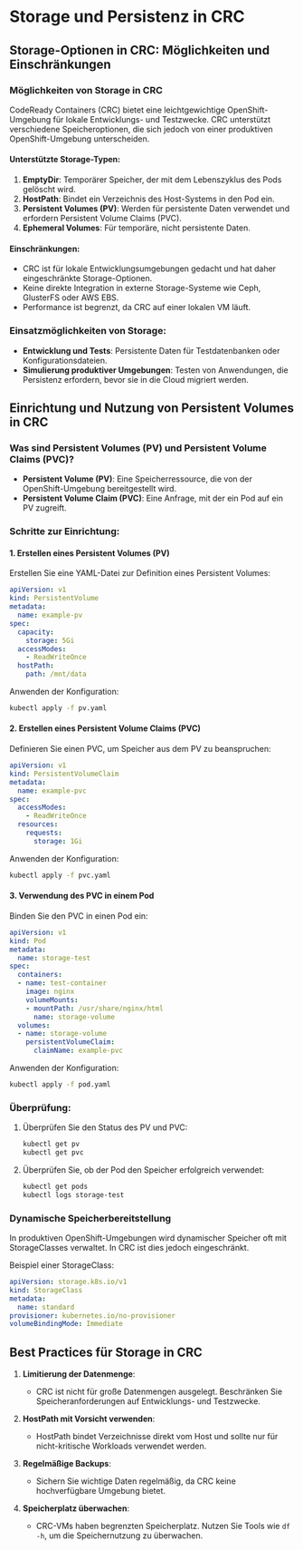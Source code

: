 
# Storage und Persistenz in CRC
## Storage-Optionen in CRC: Möglichkeiten und Einschränkungen

### Möglichkeiten von Storage in CRC
CodeReady Containers (CRC) bietet eine leichtgewichtige OpenShift-Umgebung für lokale Entwicklungs- und Testzwecke. CRC unterstützt verschiedene Speicheroptionen, die sich jedoch von einer produktiven OpenShift-Umgebung unterscheiden.

#### Unterstützte Storage-Typen:
1. **EmptyDir**: Temporärer Speicher, der mit dem Lebenszyklus des Pods gelöscht wird.
2. **HostPath**: Bindet ein Verzeichnis des Host-Systems in den Pod ein.
3. **Persistent Volumes (PV)**: Werden für persistente Daten verwendet und erfordern Persistent Volume Claims (PVC).
4. **Ephemeral Volumes**: Für temporäre, nicht persistente Daten.

#### Einschränkungen:
- CRC ist für lokale Entwicklungsumgebungen gedacht und hat daher eingeschränkte Storage-Optionen.
- Keine direkte Integration in externe Storage-Systeme wie Ceph, GlusterFS oder AWS EBS.
- Performance ist begrenzt, da CRC auf einer lokalen VM läuft.

### Einsatzmöglichkeiten von Storage:
- **Entwicklung und Tests**: Persistente Daten für Testdatenbanken oder Konfigurationsdateien.
- **Simulierung produktiver Umgebungen**: Testen von Anwendungen, die Persistenz erfordern, bevor sie in die Cloud migriert werden.

## Einrichtung und Nutzung von Persistent Volumes in CRC

### Was sind Persistent Volumes (PV) und Persistent Volume Claims (PVC)?
- **Persistent Volume (PV)**: Eine Speicherressource, die von der OpenShift-Umgebung bereitgestellt wird.
- **Persistent Volume Claim (PVC)**: Eine Anfrage, mit der ein Pod auf ein PV zugreift.

### Schritte zur Einrichtung:

#### 1. Erstellen eines Persistent Volumes (PV)
Erstellen Sie eine YAML-Datei zur Definition eines Persistent Volumes:
```yaml
apiVersion: v1
kind: PersistentVolume
metadata:
  name: example-pv
spec:
  capacity:
    storage: 5Gi
  accessModes:
    - ReadWriteOnce
  hostPath:
    path: /mnt/data
```
Anwenden der Konfiguration:
```bash
kubectl apply -f pv.yaml
```

#### 2. Erstellen eines Persistent Volume Claims (PVC)
Definieren Sie einen PVC, um Speicher aus dem PV zu beanspruchen:
```yaml
apiVersion: v1
kind: PersistentVolumeClaim
metadata:
  name: example-pvc
spec:
  accessModes:
    - ReadWriteOnce
  resources:
    requests:
      storage: 1Gi
```
Anwenden der Konfiguration:
```bash
kubectl apply -f pvc.yaml
```

#### 3. Verwendung des PVC in einem Pod
Binden Sie den PVC in einen Pod ein:
```yaml
apiVersion: v1
kind: Pod
metadata:
  name: storage-test
spec:
  containers:
  - name: test-container
    image: nginx
    volumeMounts:
    - mountPath: /usr/share/nginx/html
      name: storage-volume
  volumes:
  - name: storage-volume
    persistentVolumeClaim:
      claimName: example-pvc
```
Anwenden der Konfiguration:
```bash
kubectl apply -f pod.yaml
```

### Überprüfung:
1. Überprüfen Sie den Status des PV und PVC:
   ```bash
   kubectl get pv
   kubectl get pvc
   ```
2. Überprüfen Sie, ob der Pod den Speicher erfolgreich verwendet:
   ```bash
   kubectl get pods
   kubectl logs storage-test
   ```

### Dynamische Speicherbereitstellung
In produktiven OpenShift-Umgebungen wird dynamischer Speicher oft mit StorageClasses verwaltet. In CRC ist dies jedoch eingeschränkt.

Beispiel einer StorageClass:
```yaml
apiVersion: storage.k8s.io/v1
kind: StorageClass
metadata:
  name: standard
provisioner: kubernetes.io/no-provisioner
volumeBindingMode: Immediate
```

## Best Practices für Storage in CRC

1. **Limitierung der Datenmenge**:
   - CRC ist nicht für große Datenmengen ausgelegt. Beschränken Sie Speicheranforderungen auf Entwicklungs- und Testzwecke.

2. **HostPath mit Vorsicht verwenden**:
   - HostPath bindet Verzeichnisse direkt vom Host und sollte nur für nicht-kritische Workloads verwendet werden.

3. **Regelmäßige Backups**:
   - Sichern Sie wichtige Daten regelmäßig, da CRC keine hochverfügbare Umgebung bietet.

4. **Speicherplatz überwachen**:
   - CRC-VMs haben begrenzten Speicherplatz. Nutzen Sie Tools wie `df -h`, um die Speichernutzung zu überwachen.
